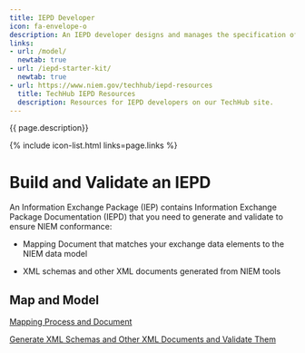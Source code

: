 ```yaml
---
title: IEPD Developer
icon: fa-envelope-o
description: An IEPD developer designs and manages the specification of an information exchange.
links:
- url: /model/
  newtab: true
- url: /iepd-starter-kit/
  newtab: true
- url: https://www.niem.gov/techhub/iepd-resources
  title: TechHub IEPD Resources
  description: Resources for IEPD developers on our TechHub site.
---
```


{{ page.description}}

{% include icon-list.html links=page.links %}

# Build and Validate an IEPD

An Information Exchange Package (IEP) contains Information Exchange Package Documentation (IEPD) that you need to generate and validate to ensure NIEM conformance:

- Mapping Document that matches your exchange data elements to the NIEM data model

- XML schemas and other XML documents generated from NIEM tools

## Map and Model

[Mapping Process and Document](mapping/ "Mapping Process and Document")

[Generate XML Schemas and Other XML Documents and Validate Them](schemas/ "Generate XML Schemas and Other XML Documents and Validate Them")
